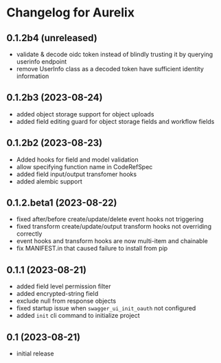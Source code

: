 # Changelog for Aurelix

## 0.1.2b4 (unreleased)


- validate & decode oidc token instead of blindly trusting it by querying userinfo endpoint
- remove UserInfo class as a decoded token have sufficient identity information


## 0.1.2b3 (2023-08-24)

- added object storage support for object uploads
- added field editing guard for object storage fields and workflow fields

## 0.1.2b2 (2023-08-23)

- Added hooks for field and model validation
- allow specifying function name in CodeRefSpec
- added field input/output transfomer hooks
- added alembic support

## 0.1.2.beta1 (2023-08-22)

- fixed after/before create/update/delete event hooks not triggering
- fixed transform create/update/output transform hooks not overriding correctly
- event hooks and transform hooks are now multi-item and chainable
- fix MANIFEST.in that caused failure to install from pip


## 0.1.1 (2023-08-21)

- added field level permission filter
- added encrypted-string field
- exclude null from response objects
- fixed startup issue when `swagger_ui_init_oauth` not configured
- added `init` cli command to initialize project

## 0.1 (2023-08-21)

- initial release

